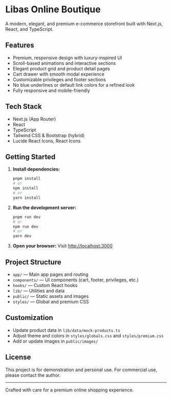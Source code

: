 # Libas Online Boutique

A modern, elegant, and premium e-commerce storefront built with Next.js, React, and TypeScript.

## Features

- Premium, responsive design with luxury-inspired UI
- Scroll-based animations and interactive sections
- Elegant product grid and product detail pages
- Cart drawer with smooth modal experience
- Customizable privileges and footer sections
- No blue underlines or default link colors for a refined look
- Fully responsive and mobile-friendly

## Tech Stack

- Next.js (App Router)
- React
- TypeScript
- Tailwind CSS & Bootstrap (hybrid)
- Lucide React Icons, React Icons

## Getting Started

1. **Install dependencies:**
   ```sh
   pnpm install
   # or
   npm install
   # or
   yarn install
   ```

2. **Run the development server:**
   ```sh
   pnpm run dev
   # or
   npm run dev
   # or
   yarn dev
   ```

3. **Open your browser:**
   Visit [http://localhost:3000](http://localhost:3000)

## Project Structure

- `app/` — Main app pages and routing
- `components/` — UI components (cart, footer, privileges, etc.)
- `hooks/` — Custom React hooks
- `lib/` — Utilities and data
- `public/` — Static assets and images
- `styles/` — Global and premium CSS

## Customization

- Update product data in `lib/data/mock-products.ts`
- Adjust theme and colors in `styles/globals.css` and `styles/premium.css`
- Add or update images in `public/images/`

## License

This project is for demonstration and personal use. For commercial use, please contact the author.

---

Crafted with care for a premium online shopping experience.
